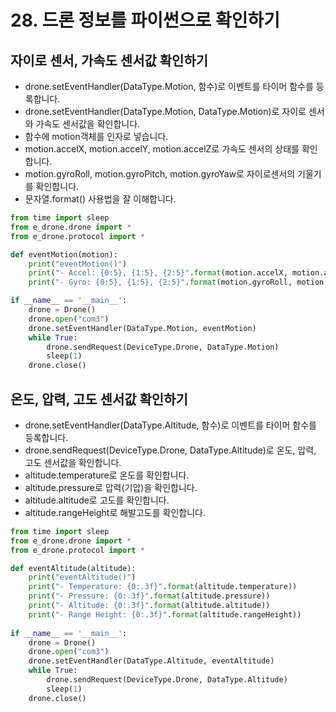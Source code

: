 # 28. 드론 정보를 파이썬으로 확인하기
## 자이로 센서, 가속도 센서값 확인하기
* drone.setEventHandler(DataType.Motion, 함수)로 이벤트를 타이머 함수를 등록합니다.
* drone.setEventHandler(DataType.Motion, DataType.Motion)로 자이로 센서와 가속도 센서값을 확인합니다.
* 함수에 motion객체를 인자로 넣습니다.
* motion.accelX, motion.accelY, motion.accelZ로 가속도 센서의 상태를 확인합니다.
* motion.gyroRoll, motion.gyroPitch, motion.gyroYaw로 자이로센서의 기울기를 확인합니다.
* 문자열.format() 사용법을 잘 이해합니다.

```python
from time import sleep
from e_drone.drone import *
from e_drone.protocol import *

def eventMotion(motion):
    print("eventMotion()")
    print("- Accel: {0:5}, {1:5}, {2:5}".format(motion.accelX, motion.accelY, motion.accelZ))
    print("- Gyro: {0:5}, {1:5}, {2:5}".format(motion.gyroRoll, motion.gyroPitch, motion.gyroYaw))

if __name__ == '__main__':
    drone = Drone()
    drone.open("com3")
    drone.setEventHandler(DataType.Motion, eventMotion)
    while True:
        drone.sendRequest(DeviceType.Drone, DataType.Motion)
        sleep(1)
    drone.close()
```

## 온도, 압력, 고도 센서값 확인하기
* drone.setEventHandler(DataType.Altitude, 함수)로 이벤트를 타이머 함수를 등록합니다.
* drone.sendRequest(DeviceType.Drone, DataType.Altitude)로 온도, 압력, 고도 센서값을 확인합니다.
* altitude.temperature로 온도를 확인합니다.
* altitude.pressure로 압력(기압)을 확인합니다.
* altitude.altitude로 고도를 확인합니다.
* altitude.rangeHeight로 해발고도를 확인합니다.

```python
from time import sleep
from e_drone.drone import *
from e_drone.protocol import *

def eventAltitude(altitude):
    print("eventAltitude()")
    print("- Temperature: {0:.3f}".format(altitude.temperature))
    print("- Pressure: {0:.3f}".format(altitude.pressure))
    print("- Altitude: {0:.3f}".format(altitude.altitude))
    print("- Range Height: {0:.3f}".format(altitude.rangeHeight))
    
if __name__ == '__main__':
    drone = Drone()
    drone.open("com3")
    drone.setEventHandler(DataType.Altitude, eventAltitude)
    while True:
        drone.sendRequest(DeviceType.Drone, DataType.Altitude)
        sleep(1)
    drone.close()
```
